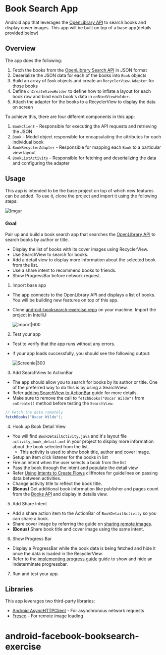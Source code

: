 # Book Search App

Android app that leverages the [OpenLibrary API](https://openlibrary.org/developers/api) to search books and display cover images. This app will be built on top of a base app(details provided below)

## Overview

The app does the following:

1. Fetch the books from the [OpenLibrary Search API](https://openlibrary.org/dev/docs/api/search) in JSON format
2. Deserialize the JSON data for each of the books into `Book` objects
3. Build an array of `Book` objects and create an `RecyclerView.Adapter` for those books
4. Define `onCreateViewHolder` to define how to inflate a layout for each book row and bind each book's data in `onBindViewHolder`.
5. Attach the adapter for the books to a RecyclerView to display the data on screen

To achieve this, there are four different components in this app:

1. `BookClient` - Responsible for executing the API requests and retrieving the JSON
2. `Book` - Model object responsible for encapsulating the attributes for each individual book
3. `BookRecyclerAdapter` - Responsible for mapping each `Book` to a particular view layout
4. `BookListActivity` - Responsible for fetching and deserializing the data and configuring the adapter

## Usage
This app is intended to be the base project on top of which new features can be added. To use it, clone the project and import it using the following steps:

![Imgur](http://i.imgur.com/joPKoTk.gif)

### Goal

Pair up and build a book search app that searches the [OpenLibrary API](https://openlibrary.org/developers/api) to search books by author or title.
* Display the list of books with its cover images using RecyclerView.
* Use SearchView to search for books.
* Add a detail view to display more information about the selected book from the list.
* Use a share intent to recommend books to friends.
* Show ProgressBar before network request.


1. Import base app
  * The app connects to the OpenLibrary API and displays a list of books. You will be building new features on top of this app.
  * Clone [android-booksearch-exercise repo](https://github.com/codepath/android-booksearch-exercise) on your machine. Import the project in IntelliJ:

    ![Import|600](http://i.imgur.com/x5iXb8Y.gif)

2. Test your app
  * Test to verify that the app runs without any errors.
  * If your app loads successfully, you should see the following output:

    ![Screenie|300](http://i.imgur.com/x5iXb8Y.png)

3. Add SearchView to ActionBar
  * The app should allow you to search for books by its author or title. One of the preferred way to do this is by using a SearchView.
  * Refer [adding SearchView to ActionBar](http://guides.codepath.com/android/Extended-ActionBar-Guide#adding-searchview-to-actionbar) guide for more details.
  * Make sure to remove the call to `fetchBooks("Oscar Wilde")` from `onCreate()` method before testing the `SearchView`.
  
  ```java
  // Fetch the data remotely
  fetchBooks("Oscar Wilde");
  ```

4. Hook up Book Detail View
  * You will find `BookDetailActivity.java` and it's layout file `activity_book_detail.xml` in your project to display more information about the book selected from the list.
      * This activity is used to show book title, author and cover image.
  * Setup an item click listener for the books in list
  * Fire an intent when the user selects a book from the list
  * Pass the book through the intent and populate the detail view
  * Refer [Using Intents to Create Flows](http://guides.codepath.com/android/Using-Intents-to-Create-Flows) cliffnotes for guidelines on passing data between activities.
  * Change activity title to reflect the book title.
  * **(Bonus)** Get additional book information like publisher and pages count from the [Books API](https://openlibrary.org/dev/docs/api/books) and display in details view.

5. Add Share Intent
  * Add a share action item to the ActionBar of `BookDetailActivity` so you can share a book.
  * Share cover image by referring the guide on [sharing remote images](http://guides.codepath.com/android/Sharing-Content-with-Intents#overview_sharing-remote-images).
  * **(Bonus)** Share book title and cover image using the same intent.

6. Show Progress Bar
  * Display a ProgressBar while the book data is being fetched and hide it once the data is loaded in the RecyclerView.
  * Refer to the [implementing progress guide](http://guides.codepath.com/android/Handling-ProgressBars#progress-within-actionbar) guide to show and hide an indeterminate progressbar.

7. Run and test your app.
## Libraries

This app leverages two third-party libraries:

 * [Android AsyncHTTPClient](http://loopj.com/android-async-http/) - For asynchronous network requests
 * [Fresco](https://github.com/facebook/fresco) - For remote image loading
# android-facebook-booksearch-exercise
